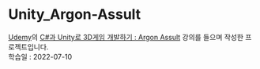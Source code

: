 Unity_Argon-Assult
==================   
[Udemy](https://www.udemy.com/, "Udemy.com Link")의 [C#과 Unity로 3D게임 개발하기 : Argon Assult](https://www.udemy.com/course/best-3d-c-unity/learn/lecture/28433658?start=0#overview, "Argon Assult Lecture Link") 강의를 들으며 작성한 프로젝트입니다.   
학습일 : 2022-07-10
